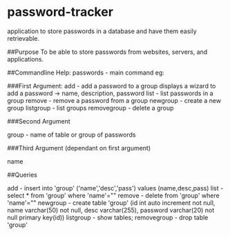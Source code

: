 # password-tracker
application to store passwords in a database and have them easily retrievable.

##Purpose
To be able to store passwords from websites, servers, and applications.

##Commandline Help:
passwords - main command
eg:

###First Argument:
add - add a password to a group
	displays a wizard to add a password -> name, description, password
list - list passwords in a group
remove - remove a password from a group
newgroup - create a new group
listgroup - list groups
removegroup - delete a group

###Second Argument

group - name of table or group of passwords

###Third Argument (dependant on first argument)

name

##Queries

add - insert into 'group' ('name','desc','pass') values (name,desc,pass)
list - select * from 'group' where 'name'=""
remove - delete from 'group' where 'name'=""
newgroup - create table 'group' (id int auto increment not null, name varchar(50) not null, desc varchar(255), password varchar(20) not null primary key(id))
listgroup - show tables;
removegroup - drop table 'group'
